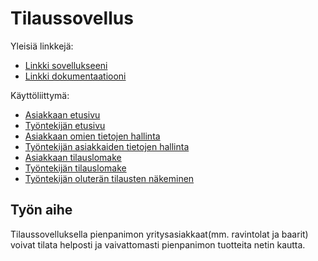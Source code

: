# Tilaussovellus

Yleisiä linkkejä:

* [Linkki sovellukseeni](https://hawerala.users.cs.helsinki.fi/tsoha-Tilaussovellus/)
* [Linkki dokumentaatiooni](https://github.com/hannuee/Tsoha-Bootstrap/blob/master/doc/dokumentaatio.pdf)

Käyttöliittymä:

* [Asiakkaan etusivu](https://hawerala.users.cs.helsinki.fi/tsoha-Tilaussovellus/)
* [Työntekijän etusivu](https://hawerala.users.cs.helsinki.fi/tsoha-Tilaussovellus/hallinnointi)
* [Asiakkaan omien tietojen hallinta](https://hawerala.users.cs.helsinki.fi/tsoha-Tilaussovellus/omattiedot)
* [Työntekijän asiakkaiden tietojen hallinta](https://hawerala.users.cs.helsinki.fi/tsoha-Tilaussovellus/kayttajientiedot)
* [Asiakkaan tilauslomake](https://hawerala.users.cs.helsinki.fi/tsoha-Tilaussovellus/tilauslomake)
* [Työntekijän tilauslomake](https://hawerala.users.cs.helsinki.fi/tsoha-Tilaussovellus/tilauslomakkeet)
* [Työntekijän oluterän tilausten näkeminen](https://hawerala.users.cs.helsinki.fi/tsoha-Tilaussovellus/tilaukset)

## Työn aihe

Tilaussovelluksella pienpanimon yritysasiakkaat(mm. ravintolat ja baarit) voivat tilata helposti ja vaivattomasti pienpanimon tuotteita netin kautta.
